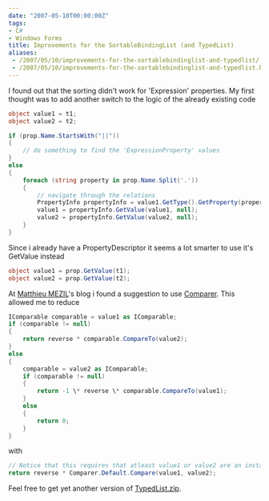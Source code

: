 ```yaml
---
date: "2007-05-10T00:00:00Z"
tags:
- C#
- Windows Forms
title: Improvements for the SortableBindingList (and TypedList)
aliases:
 - /2007/05/10/improvements-for-the-sortablebindinglist-and-typedlist/
 - /2007/05/10/improvements-for-the-sortablebindinglist-and-typedlist.html
---
```

I found out that the sorting didn't work for 'Expression' properties. My first thought was to add another switch to the logic of the already existing code

```csharp
object value1 = t1;
object value2 = t2;

if (prop.Name.StartsWith("||"))
{
	// do something to find the 'ExpressionProperty' values
}
else
{
	foreach (string property in prop.Name.Split('.'))
	{
		// navigate through the relations
		PropertyInfo propertyInfo = value1.GetType().GetProperty(property);
		value1 = propertyInfo.GetValue(value1, null);
		value2 = propertyInfo.GetValue(value2, null);
	}
}
```

Since i already have a PropertyDescriptor it seems a lot smarter to use it's GetValue instead

```csharp
object value1 = prop.GetValue(t1);
object value2 = prop.GetValue(t2);
```

At [Matthieu MEZIL](http://blog.developpez.com/index.php?blog=121&title=typedlistalt_tagt&more=1&c=1&tb=1&pb=1)'s blog i found a suggestion to use [Comparer<T>](http://msdn2.microsoft.com/en-us/library/cfttsh47(VS.80).aspx). This allowed me to reduce

```csharp
IComparable comparable = value1 as IComparable;
if (comparable != null)
{
	return reverse * comparable.CompareTo(value2);
}
else
{
	comparable = value2 as IComparable;
	if (comparable != null)
	{
		return -1 \* reverse \* comparable.CompareTo(value1);
	}
	else
	{
		return 0;
	}
}
```

with

```csharp
// Notice that this requires that atleast value1 or value2 are an instance of a type that implements IComparable
return reverse * Comparer.Default.Compare(value1, value2);
```

Feel free to get yet another version of [TypedList.zip](http://www.timvw.be/wp-content/code/csharp/TypedList.zip).
